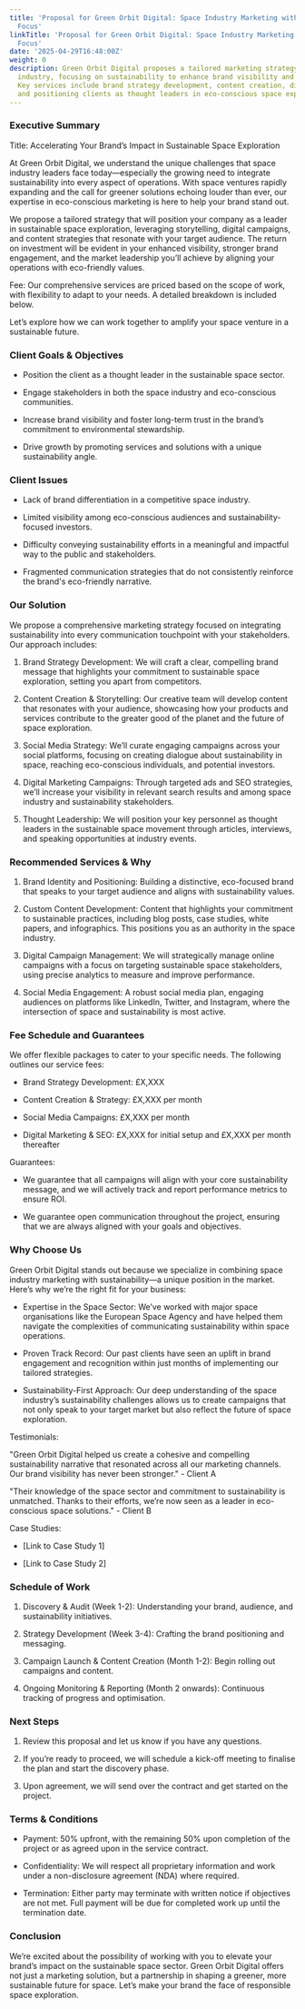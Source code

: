 ```yaml
---
title: 'Proposal for Green Orbit Digital: Space Industry Marketing with a Sustainable
  Focus'
linkTitle: 'Proposal for Green Orbit Digital: Space Industry Marketing with a Sustainable
  Focus'
date: '2025-04-29T16:48:00Z'
weight: 0
description: Green Orbit Digital proposes a tailored marketing strategy for the space
  industry, focusing on sustainability to enhance brand visibility and engagement.
  Key services include brand strategy development, content creation, digital campaigns,
  and positioning clients as thought leaders in eco-conscious space exploration.
---
```



<!-- Unsupported block type: divider -->

### Executive Summary

Title: Accelerating Your Brand’s Impact in Sustainable Space Exploration

At Green Orbit Digital, we understand the unique challenges that space industry leaders face today—especially the growing need to integrate sustainability into every aspect of operations. With space ventures rapidly expanding and the call for greener solutions echoing louder than ever, our expertise in eco-conscious marketing is here to help your brand stand out.

We propose a tailored strategy that will position your company as a leader in sustainable space exploration, leveraging storytelling, digital campaigns, and content strategies that resonate with your target audience. The return on investment will be evident in your enhanced visibility, stronger brand engagement, and the market leadership you’ll achieve by aligning your operations with eco-friendly values.

Fee: Our comprehensive services are priced based on the scope of work, with flexibility to adapt to your needs. A detailed breakdown is included below.

Let’s explore how we can work together to amplify your space venture in a sustainable future.

<!-- Unsupported block type: divider -->

### Client Goals & Objectives

- Position the client as a thought leader in the sustainable space sector.

- Engage stakeholders in both the space industry and eco-conscious communities.

- Increase brand visibility and foster long-term trust in the brand’s commitment to environmental stewardship.

- Drive growth by promoting services and solutions with a unique sustainability angle.

<!-- Unsupported block type: divider -->

### Client Issues

- Lack of brand differentiation in a competitive space industry.

- Limited visibility among eco-conscious audiences and sustainability-focused investors.

- Difficulty conveying sustainability efforts in a meaningful and impactful way to the public and stakeholders.

- Fragmented communication strategies that do not consistently reinforce the brand's eco-friendly narrative.

<!-- Unsupported block type: divider -->

### Our Solution

We propose a comprehensive marketing strategy focused on integrating sustainability into every communication touchpoint with your stakeholders. Our approach includes:

1. Brand Strategy Development: We will craft a clear, compelling brand message that highlights your commitment to sustainable space exploration, setting you apart from competitors.

1. Content Creation & Storytelling: Our creative team will develop content that resonates with your audience, showcasing how your products and services contribute to the greater good of the planet and the future of space exploration.

1. Social Media Strategy: We’ll curate engaging campaigns across your social platforms, focusing on creating dialogue about sustainability in space, reaching eco-conscious individuals, and potential investors.

1. Digital Marketing Campaigns: Through targeted ads and SEO strategies, we’ll increase your visibility in relevant search results and among space industry and sustainability stakeholders.

1. Thought Leadership: We will position your key personnel as thought leaders in the sustainable space movement through articles, interviews, and speaking opportunities at industry events.

<!-- Unsupported block type: divider -->

### Recommended Services & Why

1. Brand Identity and Positioning: Building a distinctive, eco-focused brand that speaks to your target audience and aligns with sustainability values.

1. Custom Content Development: Content that highlights your commitment to sustainable practices, including blog posts, case studies, white papers, and infographics. This positions you as an authority in the space industry.

1. Digital Campaign Management: We will strategically manage online campaigns with a focus on targeting sustainable space stakeholders, using precise analytics to measure and improve performance.

1. Social Media Engagement: A robust social media plan, engaging audiences on platforms like LinkedIn, Twitter, and Instagram, where the intersection of space and sustainability is most active.

<!-- Unsupported block type: divider -->

### Fee Schedule and Guarantees

We offer flexible packages to cater to your specific needs. The following outlines our service fees:

- Brand Strategy Development: £X,XXX

- Content Creation & Strategy: £X,XXX per month

- Social Media Campaigns: £X,XXX per month

- Digital Marketing & SEO: £X,XXX for initial setup and £X,XXX per month thereafter

Guarantees:

- We guarantee that all campaigns will align with your core sustainability message, and we will actively track and report performance metrics to ensure ROI.

- We guarantee open communication throughout the project, ensuring that we are always aligned with your goals and objectives.

<!-- Unsupported block type: divider -->

### Why Choose Us

Green Orbit Digital stands out because we specialize in combining space industry marketing with sustainability—a unique position in the market. Here’s why we’re the right fit for your business:

- Expertise in the Space Sector: We’ve worked with major space organisations like the European Space Agency and have helped them navigate the complexities of communicating sustainability within space operations.

- Proven Track Record: Our past clients have seen an uplift in brand engagement and recognition within just months of implementing our tailored strategies.

- Sustainability-First Approach: Our deep understanding of the space industry’s sustainability challenges allows us to create campaigns that not only speak to your target market but also reflect the future of space exploration.

Testimonials:

"Green Orbit Digital helped us create a cohesive and compelling sustainability narrative that resonated across all our marketing channels. Our brand visibility has never been stronger." - Client A

"Their knowledge of the space sector and commitment to sustainability is unmatched. Thanks to their efforts, we’re now seen as a leader in eco-conscious space solutions." - Client B

Case Studies:

- [Link to Case Study 1]

- [Link to Case Study 2]

<!-- Unsupported block type: divider -->

### Schedule of Work

1. Discovery & Audit (Week 1-2): Understanding your brand, audience, and sustainability initiatives.

1. Strategy Development (Week 3-4): Crafting the brand positioning and messaging.

1. Campaign Launch & Content Creation (Month 1-2): Begin rolling out campaigns and content.

1. Ongoing Monitoring & Reporting (Month 2 onwards): Continuous tracking of progress and optimisation.

<!-- Unsupported block type: divider -->

### Next Steps

1. Review this proposal and let us know if you have any questions.

1. If you’re ready to proceed, we will schedule a kick-off meeting to finalise the plan and start the discovery phase.

1. Upon agreement, we will send over the contract and get started on the project.

<!-- Unsupported block type: divider -->

### Terms & Conditions

- Payment: 50% upfront, with the remaining 50% upon completion of the project or as agreed upon in the service contract.

- Confidentiality: We will respect all proprietary information and work under a non-disclosure agreement (NDA) where required.

- Termination: Either party may terminate with written notice if objectives are not met. Full payment will be due for completed work up until the termination date.

<!-- Unsupported block type: divider -->

### Conclusion

We’re excited about the possibility of working with you to elevate your brand’s impact on the sustainable space sector. Green Orbit Digital offers not just a marketing solution, but a partnership in shaping a greener, more sustainable future for space. Let’s make your brand the face of responsible space exploration.
